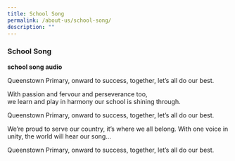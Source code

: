 ```yaml
---
title: School Song
permalink: /about-us/school-song/
description: ""
---
```

### **School Song**

**school song audio**

Queenstown Primary, onward to success, together, let’s all do our best.

With passion and fervour and perseverance too,  
we learn and play in harmony our school is shining through.

Queenstown Primary, onward to success, together, let’s all do our best. 

We’re proud to serve our country, it’s where we all belong. With one voice in unity, the 
world will hear our song…

Queenstown Primary, onward to success, together, let’s all do our best.